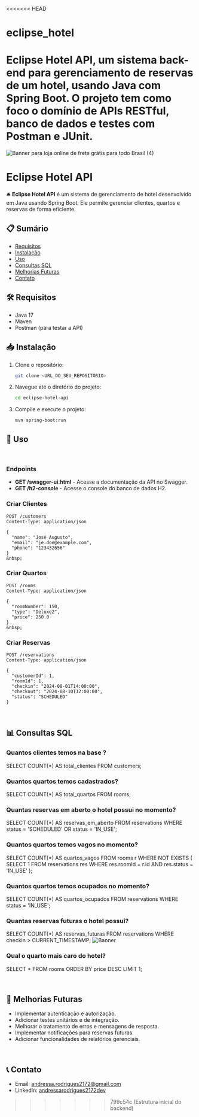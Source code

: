 <<<<<<< HEAD
# eclipse_hotel
Eclipse Hotel API, um sistema back-end para gerenciamento de reservas de um hotel, usando Java com Spring Boot. O projeto tem como foco o domínio de APIs RESTful, banco de dados e testes com Postman e JUnit.
=======
![Banner para loja online de frete grátis para todo Brasil (4)](https://github.com/user-attachments/assets/c35529af-8934-4cee-b7e2-2a018b2900fb)

# Eclipse Hotel API

🛎️ **Eclipse Hotel API** é um sistema de gerenciamento de hotel desenvolvido em Java usando Spring Boot. Ele permite gerenciar clientes, quartos e reservas de forma eficiente.

## 📋 Sumário
- [Requisitos](#requisitos)
- [Instalação](#instalação)
- [Uso](#uso)
- [Consultas SQL](#consultas-sql)
- [Melhorias Futuras](#melhorias-futuras)
- [Contato](#contato)

## 🛠️ Requisitos
- Java 17
- Maven
- Postman (para testar a API)

## 📥 Instalação
1. Clone o repositório:
    ```bash
    git clone <URL_DO_SEU_REPOSITÓRIO>
    ```
2. Navegue até o diretório do projeto:
    ```bash
    cd eclipse-hotel-api
    ```
3. Compile e execute o projeto:
    ```bash
    mvn spring-boot:run
    ```

## 🚀 Uso
&nbsp;

### Endpoints
- **GET /swagger-ui.html** - Acesse a documentação da API no Swagger.
- **GET /h2-console** - Acesse o console do banco de dados H2.
&nbsp;
&nbsp;
### Criar Clientes
```http
POST /customers
Content-Type: application/json

{
  "name": "José Augusto",
  "email": "je.doe@example.com",
  "phone": "123432656"
}
&nbsp;
```
### Criar Quartos
```http
POST /rooms
Content-Type: application/json

{
  "roomNumber": 150,
  "type": "Deluxe2",
  "price": 250.0
}
&nbsp;
```
### Criar Reservas 

```http
POST /reservations
Content-Type: application/json

{
  "customerId": 1,
  "roomId": 1,
  "checkin": "2024-08-01T14:00:00",
  "checkout": "2024-08-10T12:00:00",
  "status": "SCHEDULED"
}
```
&nbsp;
&nbsp;

## 📊 Consultas SQL


### Quantos clientes temos na base ?

SELECT COUNT(*) AS total_clientes FROM customers;

### Quantos quartos temos cadastrados?

SELECT COUNT(*) AS total_quartos FROM rooms;

### Quantas reservas em aberto o hotel possui no momento?

SELECT COUNT(*) AS reservas_em_aberto
FROM reservations
WHERE status = 'SCHEDULED' OR status = 'IN_USE';

### Quantos quartos temos vagos no momento?

SELECT COUNT(*) AS quartos_vagos
FROM rooms r
WHERE NOT EXISTS (
    SELECT 1
    FROM reservations res
    WHERE res.roomId = r.id
    AND res.status = 'IN_USE'
);


### Quantos quartos temos ocupados no momento?

SELECT COUNT(*) AS quartos_ocupados
FROM reservations
WHERE status = 'IN_USE';

### Quantas reservas futuras o hotel possui?

SELECT COUNT(*) AS reservas_futuras
FROM reservations
WHERE checkin > CURRENT_TIMESTAMP;
![Banner](.img/banner.jpg)

### Qual o quarto mais caro do hotel?

SELECT * FROM rooms
ORDER BY price DESC
LIMIT 1;


&nbsp;
&nbsp;


## 🔧 Melhorias Futuras

- Implementar autenticação e autorização.
- Adicionar testes unitários e de integração.
- Melhorar o tratamento de erros e mensagens de resposta.
- Implementar notificações para reservas futuras.
- Adicionar funcionalidades de relatórios gerenciais.

&nbsp;

## 📞 Contato


- Email: [andressa.rodrigues2172@gmail.com](mailto:andressa.rodrigues2172@gmail.com)  
- LinkedIn: [andressarodrigues2172dev](https://www.linkedin.com/in/andressarodrigues2172dev)
&nbsp;
&nbsp;


>>>>>>> 799c54c (Estrutura inicial do backend)
